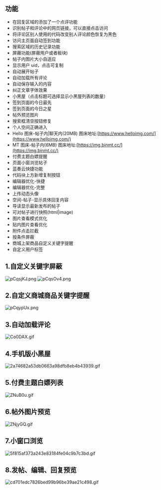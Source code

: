 ## 功能

- 在回复区域的添加了一个点评功能
- 识别帖子和评论中的网页链接，可以直接点击访问
- 将评论区别人使用的代码改变别人评论颜色恢复为黑色
- 访问主页面自动签到功能
- 搜索区域的历史记录功能
- 屏蔽功能(屏蔽用户或者板块)
- 帖子内图片大小自适应
- 显示用户 uid，点击可复制
- 自动展开帖子
- 自动加载所有评论
- 自动保存输入的内容
- 纠正文章字体效果
- 小黑屋（点击标题可选择显示小黑屋列表的数量）
- 签到页面的今日最先
- 签到页面的今日之星
- 帖外预览图片
- 搜索框清空按钮修复
- 个人空间正确进入
- Hello 图床-帖子内|聊天内(20MB) 图床地址:[https://www.helloimg.com/](https://www.helloimg.com/)
- MT 图床-帖子内(6MB) 图床地址:[https://img.binmt.cc/](https://img.binmt.cc/)
- 付费主题白嫖提醒
- 页面小窗浏览帖子
- 蓝奏云快捷功能
- 代码块上方新增复制按钮
- 编辑器优化-快捷
- 编辑器优化-完整
- 上传动态头像
- 空间-帖子-显示具体回复内容
- 导读显示最新发布的帖子
- 可对帖子进行快照(html|image)
- 图片查看模式优化
- 贴内图片查看优化
- 附件点击拦截
- 按条件屏蔽
- 商城上架商品自定义关键字提醒
- 自定义用户标签

## 1.自定义关键字屏蔽

![pCqsjKJ.png](https://s1.ax1x.com/2023/07/23/pCqsjKJ.png)
![pCqsOv4.png](https://s1.ax1x.com/2023/07/23/pCqsOv4.png)

## 2.自定义商城商品关键字提醒

![pCqypUx.png](https://s1.ax1x.com/2023/07/23/pCqypUx.png)

## 3.自动加载评论

![Co0DAX.gif](https://vip.helloimg.com/i/2024/03/17/65f68b7835abf.gif)

## 4.手机版小黑屋

![2a74682a53db0663a98dfb8eb4b43939.gif](https://www.z4a.net/images/2023/07/23/2a74682a53db0663a98dfb8eb4b43939.gif)

## 5.付费主题白嫖列表

![ZNuB0u.gif](https://vip.helloimg.com/i/2024/03/17/65f68b79ac9d2.gif)

## 6.帖外图片预览

![ZNjyGQ.gif](https://vip.helloimg.com/i/2024/03/17/65f68b7b2ba4d.gif)

## 7.小窗口浏览

![5f815af373a243e83184fe04c9b7c3bd.gif](https://www.z4a.net/images/2023/07/23/5f815af373a243e83184fe04c9b7c3bd.gif)

## 8.发帖、编辑、回复预览

![cd701edc7826bed99b96be39ae21c498.gif](https://www.z4a.net/images/2023/07/23/cd701edc7826bed99b96be39ae21c498.gif)
